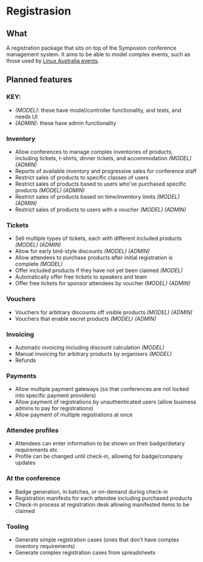# Registrasion

## What

A registration package that sits on top of the Symposion conference management system. It aims to be able to model complex events, such as those used by [Linux Australia events](http://lca2016.linux.org.au/register/info?_code=301).


## Planned features

### KEY:
- _(MODEL)_: these have model/controller functionality, and tests, and needs UI
- _(ADMIN)_: these have admin functionality

### Inventory
- Allow conferences to manage complex inventories of products, including tickets, t-shirts, dinner tickets, and accommodation _(MODEL)_ _(ADMIN)_
- Reports of available inventory and progressive sales for conference staff
- Restrict sales of products to specific classes of users
- Restrict sales of products based to users who've purchased specific products _(MODEL)_ _(ADMIN)_
- Restrict sales of products based on time/inventory limits _(MODEL)_ _(ADMIN)_
- Restrict sales of products to users with a voucher _(MODEL)_ _(ADMIN)_

### Tickets
- Sell multiple types of tickets, each with different included products _(MODEL)_ _(ADMIN)_
- Allow for early bird-style discounts _(MODEL)_ _(ADMIN)_
- Allow attendees to purchase products after initial registration is complete _(MODEL)_
 - Offer included products if they have not yet been claimed _(MODEL)_
- Automatically offer free tickets to speakers and team
- Offer free tickets for sponsor attendees by voucher _(MODEL)_ _(ADMIN)_

### Vouchers
- Vouchers for arbitrary discounts off visible products _(MODEL)_ _(ADMIN)_
- Vouchers that enable secret products _(MODEL)_ _(ADMIN)_

### Invoicing
- Automatic invoicing including discount calculation _(MODEL)_
- Manual invoicing for arbitrary products by organisers _(MODEL)_
- Refunds

### Payments
- Allow multiple payment gateways (so that conferences are not locked into specific payment providers)
- Allow payment of registrations by unauthenticated users (allow business admins to pay for registrations)
- Allow payment of multiple registrations at once

### Attendee profiles
- Attendees can enter information to be shown on their badge/dietary requirements etc
- Profile can be changed until check-in, allowing for badge/company updates

### At the conference
- Badge generation, in batches, or on-demand during check-in
- Registration manifests for each attendee including purchased products
- Check-in process at registration desk allowing manifested items to be claimed

### Tooling
- Generate simple registration cases (ones that don't have complex inventory requirements)
- Generate complex registration cases from spreadsheets
